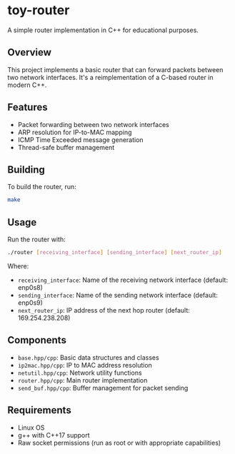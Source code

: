 # toy-router

A simple router implementation in C++ for educational purposes.

## Overview

This project implements a basic router that can forward packets between two network interfaces. It's a reimplementation of a C-based router in modern C++.

## Features

- Packet forwarding between two network interfaces
- ARP resolution for IP-to-MAC mapping
- ICMP Time Exceeded message generation
- Thread-safe buffer management

## Building

To build the router, run:

```bash
make
```

## Usage

Run the router with:

```bash
./router [receiving_interface] [sending_interface] [next_router_ip]
```

Where:
- `receiving_interface`: Name of the receiving network interface (default: enp0s8)
- `sending_interface`: Name of the sending network interface (default: enp0s9)
- `next_router_ip`: IP address of the next hop router (default: 169.254.238.208)

## Components

- `base.hpp/cpp`: Basic data structures and classes
- `ip2mac.hpp/cpp`: IP to MAC address resolution
- `netutil.hpp/cpp`: Network utility functions
- `router.hpp/cpp`: Main router implementation
- `send_buf.hpp/cpp`: Buffer management for packet sending

## Requirements

- Linux OS
- g++ with C++17 support
- Raw socket permissions (run as root or with appropriate capabilities)
